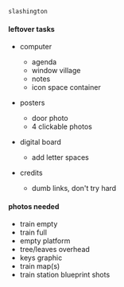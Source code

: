 <code>slashington</code>

#### leftover tasks

* computer

  * agenda
  * window village
  * notes
  * icon space container

* posters

  * door photo
  * 4 clickable photos

* digital board

  * add letter spaces

* credits
  * dumb links, don't try hard

#### photos needed

* train empty
* train full
* empty platform
* tree/leaves overhead
* keys graphic
* train map(s)
* train station blueprint shots
